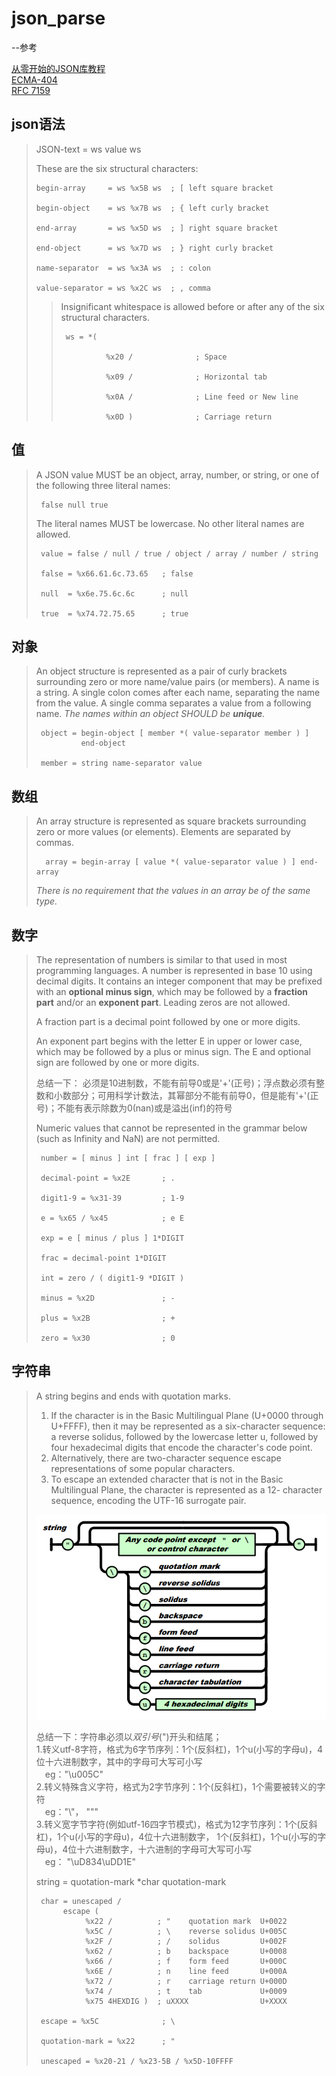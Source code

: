 # json_parse
--参考

[从零开始的JSON库教程](https://github.com/miloyip/json-tutorial/)  
[ECMA-404](https://www.ecma-international.org/wp-content/uploads/ECMA-404_2nd_edition_december_2017.pdf)  
[RFC 7159](https://www.rfc-editor.org/rfc/rfc7159#section-7)  

## json语法
  > JSON-text = ws value ws
  > 
  >   These are the six structural characters:
  > 
  >     begin-array     = ws %x5B ws  ; [ left square bracket
  > 
  >     begin-object    = ws %x7B ws  ; { left curly bracket
  >
  >     end-array       = ws %x5D ws  ; ] right square bracket
  >
  >     end-object      = ws %x7D ws  ; } right curly bracket
  >
  >     name-separator  = ws %x3A ws  ; : colon
  >
  >     value-separator = ws %x2C ws  ; , comma
  >> Insignificant whitespace is allowed before or after any of the six structural characters.
  >>
  >>      ws = *(
  >>
  >>               %x20 /              ; Space
  >>
  >>               %x09 /              ; Horizontal tab
  >>
  >>               %x0A /              ; Line feed or New line
  >>
  >>               %x0D )              ; Carriage return

## 值
> A JSON value MUST be an object, array, number, or string, or one of
>   the following three literal names:
>
>      false null true
>
>   The literal names MUST be lowercase.  No other literal names are
>   allowed.
>
>      value = false / null / true / object / array / number / string
>
>      false = %x66.61.6c.73.65   ; false
>
>      null  = %x6e.75.6c.6c      ; null
>
>      true  = %x74.72.75.65      ; true

## 对象
> An object structure is represented as a pair of curly brackets
> surrounding zero or more name/value pairs (or members).  A name is a
> string.  A single colon comes after each name, separating the name
> from the value.  A single comma separates a value from a following
> name. *The names within an object SHOULD be **unique**.*
>
>      object = begin-object [ member *( value-separator member ) ]
>               end-object
>
>      member = string name-separator value

## 数组
> An array structure is represented as square brackets surrounding zero
>   or more values (or elements).  Elements are separated by commas.
>
>       array = begin-array [ value *( value-separator value ) ] end-array
>
>   *There is no requirement that the values in an array be of the same
>   type.*

## 数字
> The representation of numbers is similar to that used in most programming languages.
> A number is represented in base 10 using decimal digits.  It contains an integer component that may be
>   prefixed with an **optional minus sign**, which may be followed by a
>   **fraction part** and/or an **exponent part**.  Leading zeros are not allowed.
>
>   A fraction part is a decimal point followed by one or more digits.
>
>   An exponent part begins with the letter E in upper or lower case,
>   which may be followed by a plus or minus sign.  The E and optional
>   sign are followed by one or more digits.
>
>   总结一下： 必须是10进制数，不能有前导0或是'+'(正号)；浮点数必须有整数和小数部分；可用科学计数法，其幂部分不能有前导0，但是能有'+'(正号)；不能有表示除数为0(nan)或是溢出(inf)的符号
>
>   Numeric values that cannot be represented in the grammar below (such as Infinity and NaN) are not permitted.
>
>      number = [ minus ] int [ frac ] [ exp ]
>
>      decimal-point = %x2E       ; .
>
>      digit1-9 = %x31-39         ; 1-9
>
>      e = %x65 / %x45            ; e E
>
>      exp = e [ minus / plus ] 1*DIGIT
>
>      frac = decimal-point 1*DIGIT
>
>      int = zero / ( digit1-9 *DIGIT )
>
>      minus = %x2D               ; -
>
>      plus = %x2B                ; +
>
>      zero = %x30                ; 0

## 字符串
>   A string begins and ends with quotation marks.
>   1. If the character is in the Basic Multilingual Plane (U+0000 through U+FFFF), then it may be
>   represented as a six-character sequence: a reverse solidus, followed by the lowercase letter u, followed by four 
>   hexadecimal digits that encode the character's code point.
>   2. Alternatively, there are two-character sequence escape representations of some popular characters.
>   3. To escape an extended character that is not in the Basic Multilingual Plane, the character is represented as a 12-
>   character sequence, encoding the UTF-16 surrogate pair.
>
>![](/images/string.png)
>
>   总结一下：字符串必须以*双引号*(")开头和结尾；  
>   1.转义utf-8字符，格式为6字节序列：1个\(反斜杠)，1个u(小写的字母u)，4位十六进制数字，其中的字母可大写可小写  
>       &emsp;eg："\u005C"  
>   2.转义特殊含义字符，格式为2字节序列：1个\(反斜杠)，1个需要被转义的字符  
>       &emsp;eg："\\"， "\""  
>   3.转义宽字节字符(例如utf-16四字节模式)，格式为12字节序列：1个\(反斜杠)，1个u(小写的字母u)，4位十六进制数字，
>   1个\(反斜杠)，1个u(小写的字母u)，4位十六进制数字，十六进制的字母可大写可小写  
>       &emsp;eg： "\uD834\uDD1E"  
>
>   string = quotation-mark *char quotation-mark
>
>      char = unescaped /  
>           escape (  
>                %x22 /          ; "    quotation mark  U+0022  
>                %x5C /          ; \    reverse solidus U+005C  
>                %x2F /          ; /    solidus         U+002F  
>                %x62 /          ; b    backspace       U+0008  
>                %x66 /          ; f    form feed       U+000C  
>                %x6E /          ; n    line feed       U+000A  
>                %x72 /          ; r    carriage return U+000D  
>                %x74 /          ; t    tab             U+0009  
>                %x75 4HEXDIG )  ; uXXXX                U+XXXX  
>
>      escape = %x5C              ; \  
>
>      quotation-mark = %x22      ; "  
>
>      unescaped = %x20-21 / %x23-5B / %x5D-10FFFF  
